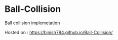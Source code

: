 # Ball-Collision
Ball collision implemetation


Hosted on : https://binish784.github.io/Ball-Collision/
